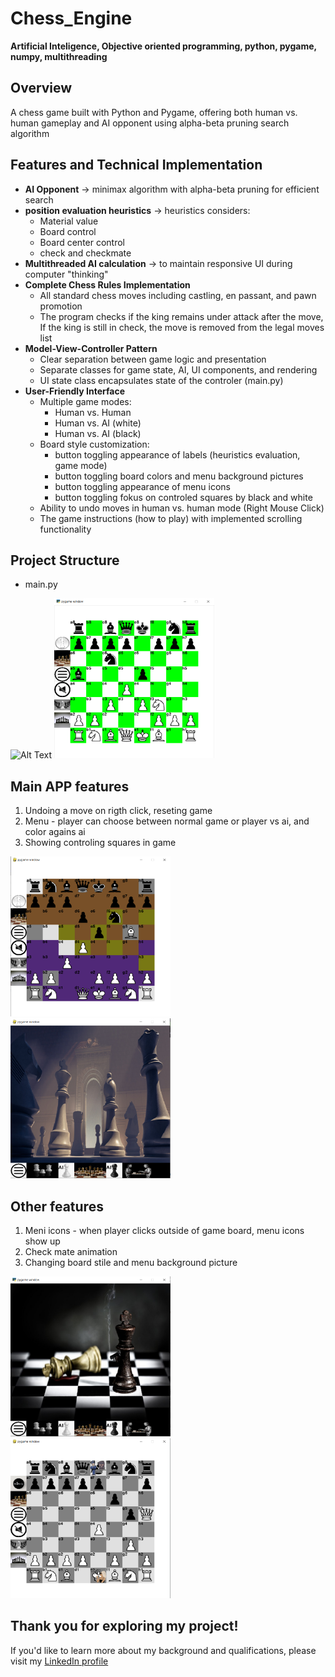 # Chess_Engine

**Artificial Inteligence, Objective oriented programming, python, pygame, numpy, multithreading**

## Overview

A chess game built with Python and Pygame, offering both human vs. human gameplay and AI opponent using alpha-beta pruning search algorithm

## Features and Technical Implementation

- **AI Opponent** -> minimax algorithm with alpha-beta pruning for efficient search
- **position evaluation heuristics** -> heuristics considers:
  - Material value
  - Board control
  - Board center control
  - check and checkmate
- **Multithreaded AI calculation** -> to maintain responsive UI during computer "thinking"
- **Complete Chess Rules Implementation**
  - All standard chess moves including castling, en passant, and pawn promotion
  - The program checks if the king remains under attack after the move, If the king is still in check, the move is removed from the legal moves list
- **Model-View-Controller Pattern**
  - Clear separation between game logic and presentation
  - Separate classes for game state, AI, UI components, and rendering
  - UI state class encapsulates state of the controler (main.py)
- **User-Friendly Interface**
  - Multiple game modes:
    - Human vs. Human
    - Human vs. AI (white)
    - Human vs. AI (black)
  - Board style customization:
    - button toggling appearance of labels (heuristics evaluation, game mode)
    - button toggling board colors and menu background pictures
    - button toggling appearance of menu icons
    - button toggling fokus on controled squares by black and white
  - Ability to undo moves in human vs. human mode (Right Mouse Click)
  - The game instructions (how to play) with implemented scrolling functionality

## Project Structure

- main.py

<img src="PresentationPictures/Start.PNG" alt="Alt Text" width="256" height="256"> <img src="Screens_6_11_23/Game.PNG" alt="Alt Text" width="256" height="256">

## Main APP features

1. Undoing a move on rigth click, reseting game
2. Menu - player can choose between normal game or player vs ai, and color agains ai
3. Showing controling squares in game

<img src="Screens_6_11_23/ControlSquares.PNG" alt="Alt Text" width="256" height="256"><img src="Screens_6_11_23/Menu.PNG" alt="Alt Text" width="256" height="256">

## Other features

1. Meni icons - when player clicks outside of game board, menu icons show up
2. Check mate animation
3. Changing board stile and menu background picture

<img src="Screens_6_11_23/Mate.PNG" alt="Alt Text" width="256" height="256"><img src="Screens_6_11_23/matew.PNG" alt="Alt Text" width="256" height="256">

## **Thank you for exploring my project!**

If you'd like to learn more about my background and qualifications, please visit my [LinkedIn profile](https://www.linkedin.com/in/jankomitrovic)
